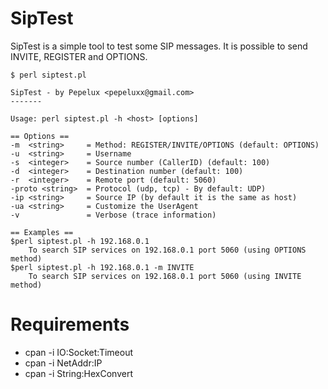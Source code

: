 # SipTest #

SipTest is a simple tool to test some SIP messages. It is possible to send INVITE, REGISTER and OPTIONS.

```
$ perl siptest.pl 

SipTest - by Pepelux <pepeluxx@gmail.com>
-------

Usage: perl siptest.pl -h <host> [options]
 
== Options ==
-m  <string>     = Method: REGISTER/INVITE/OPTIONS (default: OPTIONS)
-u  <string>     = Username
-s  <integer>    = Source number (CallerID) (default: 100)
-d  <integer>    = Destination number (default: 100)
-r  <integer>    = Remote port (default: 5060)
-proto <string>  = Protocol (udp, tcp) - By default: UDP)
-ip <string>     = Source IP (by default it is the same as host)
-ua <string>     = Customize the UserAgent
-v               = Verbose (trace information)
 
== Examples ==
$perl siptest.pl -h 192.168.0.1
	To search SIP services on 192.168.0.1 port 5060 (using OPTIONS method)
$perl siptest.pl -h 192.168.0.1 -m INVITE
	To search SIP services on 192.168.0.1 port 5060 (using INVITE method)
```

# Requirements #

  * cpan -i IO:Socket:Timeout
  * cpan -i NetAddr:IP
  * cpan -i String:HexConvert
